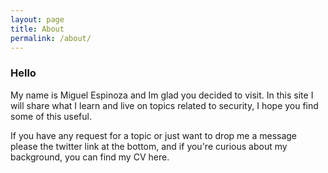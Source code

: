 ```yaml
---
layout: page
title: About
permalink: /about/
---
```


<h3>Hello</h3>
My name is Miguel Espinoza and Im glad you decided to visit.
In this site I will share what I learn and live on topics related to security, I hope you find some of this useful.

If you have any request for a topic or just want to drop me a message please the twitter link at the bottom, and if you're curious about my background, you can find my CV here.